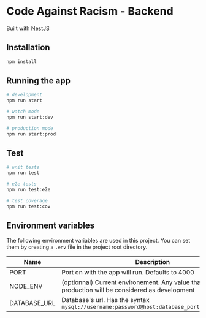 # Code Against Racism - Backend

Built with [NestJS](https://nestjs.com/)

## Installation

```bash
npm install
```

## Running the app

```bash
# development
npm run start

# watch mode
npm run start:dev

# production mode
npm run start:prod
```

## Test

```bash
# unit tests
npm run test

# e2e tests
npm run test:e2e

# test coverage
npm run test:cov
```

## Environment variables

The following environment variables are used in this project. You can set them by creating a `.env` file in the project root directory.

| Name         | Description                                                                                          |
| ------------ | ---------------------------------------------------------------------------------------------------- |
| PORT         | Port on with the app will run. Defaults to 4000                                                      |
| NODE_ENV     | (optionnal) Current environement. Any value that is not production will be considered as development |
| DATABASE_URL | Database's url. Has the syntax `mysql://username:password@host:database_port/database_name`          |
